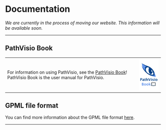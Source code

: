 # Documentation


*We are currently in the process of moving our website. This information will be available soon.*

---- 

## PathVisio Book
<p align="left">
  <table border="0">
    <tr>
    <td>For information on using PathVisio, see the <a href="https://www.google.com">PathVisio Book</a>!  PathVisio Book is the user manual for PathVisio.</td>
      <td><img width="120" src="images/logos/pathvisio-book-logo.png"  alt="https://www.google.com"></td>
    </tr>
  </table>
</p>


## GPML file format
You can find more information about the GPML file format [here](https://pathvisio.github.io/documentation/GPML).

----
